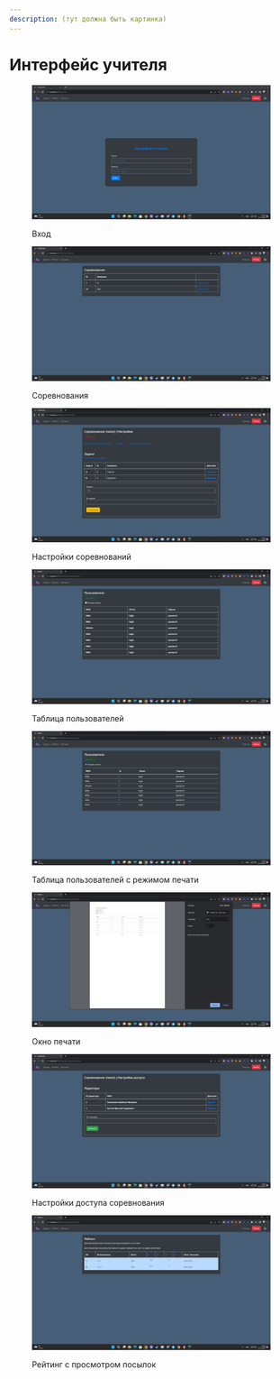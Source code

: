 ```yaml
---
description: (тут должна быть картинка)
---
```


# Интерфейс учителя

<figure><img src="../.gitbook/assets/image (11).png" alt=""><figcaption><p>Вход</p></figcaption></figure>

<figure><img src="../.gitbook/assets/image (1) (1).png" alt=""><figcaption><p>Соревнования</p></figcaption></figure>

<figure><img src="../.gitbook/assets/image (5) (1).png" alt=""><figcaption><p>Настройки соревнований</p></figcaption></figure>

<figure><img src="../.gitbook/assets/image (6) (1).png" alt=""><figcaption><p>Таблица пользователей</p></figcaption></figure>

<figure><img src="../.gitbook/assets/image (8) (1).png" alt=""><figcaption><p>Таблица пользователей с режимом печати</p></figcaption></figure>

<figure><img src="../.gitbook/assets/image (7) (1).png" alt=""><figcaption><p>Окно печати</p></figcaption></figure>

<figure><img src="../.gitbook/assets/image (9) (1).png" alt=""><figcaption><p>Настройки доступа соревнования</p></figcaption></figure>

<figure><img src="../.gitbook/assets/image (10) (1).png" alt=""><figcaption><p>Рейтинг с просмотром посылок</p></figcaption></figure>
